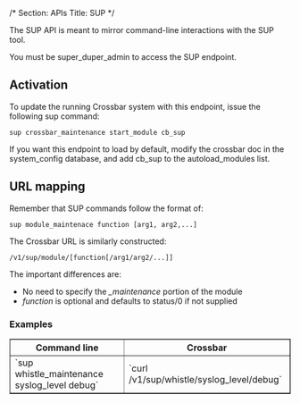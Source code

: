 /*
Section: APIs
Title: SUP
*/

The SUP API is meant to mirror command-line interactions with the SUP tool.

You must be super_duper_admin to access the SUP endpoint.

## Activation

To update the running Crossbar system with this endpoint, issue the following sup command:

    sup crossbar_maintenance start_module cb_sup

If you want this endpoint to load by default, modify the crossbar doc in the system\_config database, and add cb\_sup to the autoload\_modules list.

## URL mapping

Remember that SUP commands follow the format of:

`sup module_maintenace function [arg1, arg2,...]`

The Crossbar URL is similarly constructed:

`/v1/sup/module/[function[/arg1/arg2/...]]`

The important differences are:

* No need to specify the *_maintenance* portion of the module
* *function* is optional and defaults to status/0 if not supplied

### Examples

<table border=1>
  <thead>
    <tr><th>Command line</th><th>Crossbar</th></tr>
  </thead>
  <tbody>
    <tr><td>`sup whistle_maintenance syslog_level debug`</td><td>`curl /v1/sup/whistle/syslog_level/debug`</td></tr>
  </tbody>
</table>
